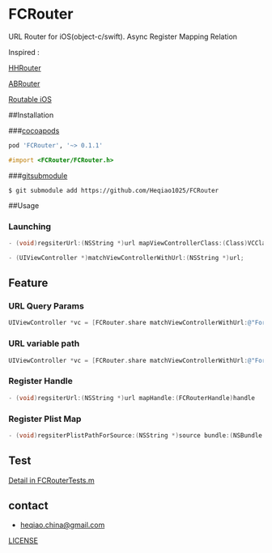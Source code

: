 # FCRouter


URL Router for iOS(object-c/swift). Async Register Mapping Relation

Inspired : 

[HHRouter](https://github.com/lightory/HHRouter)

[ABRouter](https://github.com/aaronbrethorst/ABRouter)

[Routable iOS](https://github.com/usepropeller/routable-ios)

##Installation

###[cocoapods](https://cocoapods.org/)

```ruby
pod 'FCRouter', '~> 0.1.1'
```

```objective-c
#import <FCRouter/FCRouter.h>
```

###[gitsubmodule](http://schacon.github.io/git/user-manual.html#submodules)

```git
$ git submodule add https://github.com/Heqiao1025/FCRouter
```

##Usage

### Launching

```objective-c
- (void)regsiterUrl:(NSString *)url mapViewControllerClass:(Class)VCClass;
```

```objective-c
- (UIViewController *)matchViewControllerWithUrl:(NSString *)url;
```

## Feature

### URL Query Params

```objective-c
UIViewController *vc = [FCRouter.share matchViewControllerWithUrl:@"ForC://mine/setting/replacePassword?id=1002&author=ForC"]
```

### URL variable path

```objective-c
UIViewController *vc = [FCRouter.share matchViewControllerWithUrl:@"ForC://mine/:userID/replacePassword"]
```

### Register Handle

```objective-c
- (void)regsiterUrl:(NSString *)url mapHandle:(FCRouterHandle)handle
```

### Register Plist Map

```objective-c
- (void)regsiterPlistPathForSource:(NSString *)source bundle:(NSBundle *)bundle;
```

## Test
[Detail in FCRouterTests.m](https://github.com/Heqiao1025/FCRouter/blob/master/FCRouterTests/FCRouterTests.m)


## contact 
- [heqiao.china@gmail.com](mailto:heqiao.china@gmail.com)


[LICENSE](https://github.com/Heqiao1025/FCRouter/blob/master/LICENSE)
